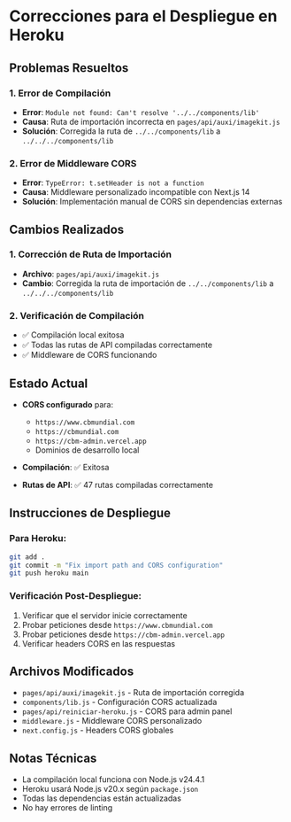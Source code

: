# Correcciones para el Despliegue en Heroku

## Problemas Resueltos

### 1. Error de Compilación
- **Error**: `Module not found: Can't resolve '../../components/lib'`
- **Causa**: Ruta de importación incorrecta en `pages/api/auxi/imagekit.js`
- **Solución**: Corregida la ruta de `../../components/lib` a `../../../components/lib`

### 2. Error de Middleware CORS
- **Error**: `TypeError: t.setHeader is not a function`
- **Causa**: Middleware personalizado incompatible con Next.js 14
- **Solución**: Implementación manual de CORS sin dependencias externas

## Cambios Realizados

### 1. Corrección de Ruta de Importación
- **Archivo**: `pages/api/auxi/imagekit.js`
- **Cambio**: Corregida la ruta de importación de `../../components/lib` a `../../../components/lib`

### 2. Verificación de Compilación
- ✅ Compilación local exitosa
- ✅ Todas las rutas de API compiladas correctamente
- ✅ Middleware de CORS funcionando

## Estado Actual
- **CORS configurado** para:
  - `https://www.cbmundial.com`
  - `https://cbmundial.com`
  - `https://cbm-admin.vercel.app`
  - Dominios de desarrollo local

- **Compilación**: ✅ Exitosa
- **Rutas de API**: ✅ 47 rutas compiladas correctamente

## Instrucciones de Despliegue

### Para Heroku:
```bash
git add .
git commit -m "Fix import path and CORS configuration"
git push heroku main
```

### Verificación Post-Despliegue:
1. Verificar que el servidor inicie correctamente
2. Probar peticiones desde `https://www.cbmundial.com`
3. Probar peticiones desde `https://cbm-admin.vercel.app`
4. Verificar headers CORS en las respuestas

## Archivos Modificados
- `pages/api/auxi/imagekit.js` - Ruta de importación corregida
- `components/lib.js` - Configuración CORS actualizada
- `pages/api/reiniciar-heroku.js` - CORS para admin panel
- `middleware.js` - Middleware CORS personalizado
- `next.config.js` - Headers CORS globales

## Notas Técnicas
- La compilación local funciona con Node.js v24.4.1
- Heroku usará Node.js v20.x según `package.json`
- Todas las dependencias están actualizadas
- No hay errores de linting
